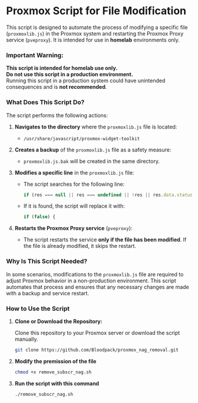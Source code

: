 
# Proxmox Script for File Modification

This script is designed to automate the process of modifying a specific file (`proxmoxlib.js`) in the Proxmox system and restarting the Proxmox Proxy service (`pveproxy`). It is intended for use in **homelab** environments only.

### Important Warning:
**This script is intended for homelab use only.**  
**Do not use this script in a production environment.**  
Running this script in a production system could have unintended consequences and is **not recommended**.

### What Does This Script Do?
The script performs the following actions:

1. **Navigates to the directory** where the `proxmoxlib.js` file is located:
   - `/usr/share/javascript/proxmox-widget-toolkit`

2. **Creates a backup** of the `proxmoxlib.js` file as a safety measure:
   - `proxmoxlib.js.bak` will be created in the same directory.

3. **Modifies a specific line** in the `proxmoxlib.js` file:
   - The script searches for the following line:
     ```javascript
     if (res === null || res === undefined || !res || res.data.status.toLowerCase() !== 'active') {
     ```
   - If it is found, the script will replace it with:
     ```javascript
     if (false) {
     ```

4. **Restarts the Proxmox Proxy service** (`pveproxy`):
   - The script restarts the service **only if the file has been modified**. If the file is already modified, it skips the restart.

### Why Is This Script Needed?
In some scenarios, modifications to the `proxmoxlib.js` file are required to adjust Proxmox behavior in a non-production environment. This script automates that process and ensures that any necessary changes are made with a backup and service restart.

### How to Use the Script
1. **Clone or Download the Repository:**

   Clone this repository to your Proxmox server or download the script manually.

   ```bash
   git clone https://github.com/Bloodpack/proxmox_nag_removal.git

2. **Modify the premission of the file**

   ```bash
   chmod +x remove_subscr_nag.sh

3. **Run the script with this command**

   ```bash
   ./remove_subscr_nag.sh